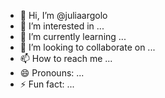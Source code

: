- 👋 Hi, I’m @juliaargolo
- 👀 I’m interested in ...
- 🌱 I’m currently learning ...
- 💞️ I’m looking to collaborate on ...
- 📫 How to reach me ...
- 😄 Pronouns: ...
- ⚡ Fun fact: ...

<!---
juliaargolo/juliaargolo is a ✨ special ✨ repository because its `README.md` (this file) appears on your GitHub profile.
You can click the Preview link to take a look at your changes.
--->
